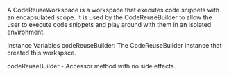 A CodeReuseWorkspace is a workspace that executes code snippets with an encapsulated scope.
It is used by the CodeReuseBuilder to allow the user to execute code snippets and play around with them in an isolated environment.

Instance Variables
	codeReuseBuilder:		The CodeReuseBuilder instance that created this workspace.

codeReuseBuilder
	- Accessor method with no side effects.
